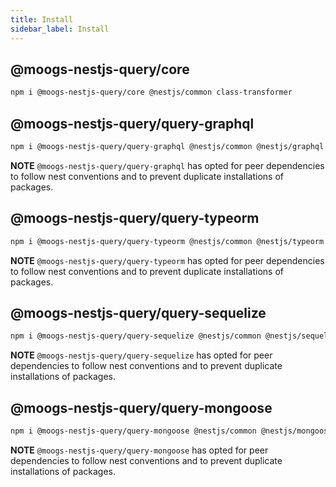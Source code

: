 ```yaml
---
title: Install
sidebar_label: Install
---
```


## @moogs-nestjs-query/core

```sh
npm i @moogs-nestjs-query/core @nestjs/common class-transformer
```

## @moogs-nestjs-query/query-graphql

```sh
npm i @moogs-nestjs-query/query-graphql @nestjs/common @nestjs/graphql graphql graphql-relay graphql-subscriptions class-transformer class-validator dataloader
```

**NOTE** `@moogs-nestjs-query/query-graphql` has opted for peer dependencies to follow nest conventions and to prevent duplicate installations of packages.

## @moogs-nestjs-query/query-typeorm

```sh
npm i @moogs-nestjs-query/query-typeorm @nestjs/common @nestjs/typeorm class-transformer typeorm
```

**NOTE** `@moogs-nestjs-query/query-typeorm` has opted for peer dependencies to follow nest conventions and to prevent duplicate installations of packages.

## @moogs-nestjs-query/query-sequelize

```sh
npm i @moogs-nestjs-query/query-sequelize @nestjs/common @nestjs/sequelize sequelize sequelize-typescript
```

**NOTE** `@moogs-nestjs-query/query-sequelize` has opted for peer dependencies to follow nest conventions and to prevent duplicate installations of packages.

## @moogs-nestjs-query/query-mongoose

```sh
npm i @moogs-nestjs-query/query-mongoose @nestjs/common @nestjs/mongoose mongoose mongodb
```

**NOTE** `@moogs-nestjs-query/query-mongoose` has opted for peer dependencies to follow nest conventions and to prevent duplicate installations of packages.

